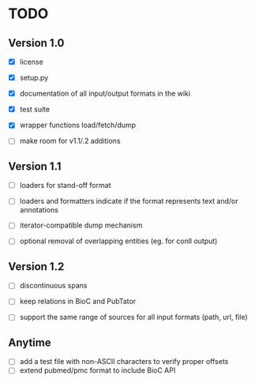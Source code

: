 # TODO

## Version 1.0
- [x] license
- [x] setup.py
- [x] documentation of all input/output formats in the wiki
- [x] test suite
- [x] wrapper functions load/fetch/dump
- [ ] make room for v1.1/.2 additions


## Version 1.1

- [ ] loaders for stand-off format
- [ ] loaders and formatters indicate if the format represents text and/or annotations
- [ ] iterator-compatible dump mechanism
- [ ] optional removal of overlapping entities (eg. for conll output)


## Version 1.2

- [ ] discontinuous spans
- [ ] keep relations in BioC and PubTator
- [ ] support the same range of sources for all input formats (path, url, file)


## Anytime

- [ ] add a test file with non-ASCII characters to verify proper offsets
- [ ] extend pubmed/pmc format to include BioC API
